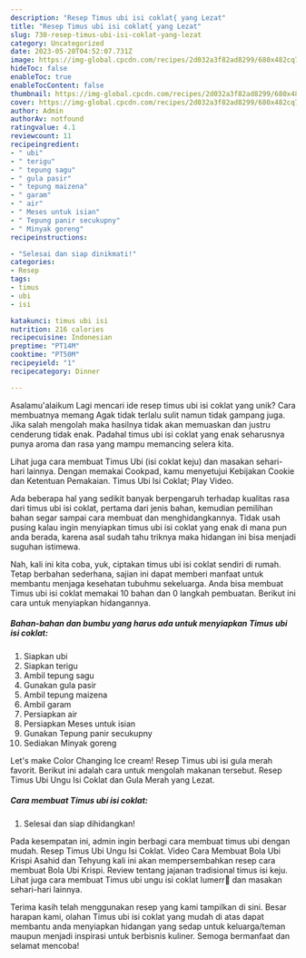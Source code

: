 ```yaml
---
description: "Resep Timus ubi isi coklat{ yang Lezat"
title: "Resep Timus ubi isi coklat{ yang Lezat"
slug: 730-resep-timus-ubi-isi-coklat-yang-lezat
category: Uncategorized
date: 2023-05-20T04:52:07.731Z
image: https://img-global.cpcdn.com/recipes/2d032a3f82ad8299/680x482cq70/timus-ubi-isi-coklat-foto-resep-utama.jpg
hideToc: false
enableToc: true
enableTocContent: false
thumbnail: https://img-global.cpcdn.com/recipes/2d032a3f82ad8299/680x482cq70/timus-ubi-isi-coklat-foto-resep-utama.jpg
cover: https://img-global.cpcdn.com/recipes/2d032a3f82ad8299/680x482cq70/timus-ubi-isi-coklat-foto-resep-utama.jpg
author: Admin
authorAv: notfound
ratingvalue: 4.1
reviewcount: 11
recipeingredient:
- " ubi"
- " terigu"
- " tepung sagu"
- " gula pasir"
- " tepung maizena"
- " garam"
- " air"
- " Meses untuk isian"
- " Tepung panir secukupny"
- " Minyak goreng"
recipeinstructions:

- "Selesai dan siap dinikmati!"
categories:
- Resep
tags:
- timus
- ubi
- isi

katakunci: timus ubi isi 
nutrition: 216 calories
recipecuisine: Indonesian
preptime: "PT14M"
cooktime: "PT50M"
recipeyield: "1"
recipecategory: Dinner

---
```



Asalamu'alaikum Lagi mencari ide resep timus ubi isi coklat yang unik? Cara membuatnya memang Agak tidak terlalu sulit namun tidak gampang juga. Jika salah mengolah maka hasilnya tidak akan memuaskan dan justru cenderung tidak enak. Padahal timus ubi isi coklat yang enak seharusnya punya aroma dan rasa yang mampu memancing selera kita.


Lihat juga cara membuat Timus Ubi (isi coklat keju) dan masakan sehari-hari lainnya. Dengan memakai Cookpad, kamu menyetujui Kebijakan Cookie dan Ketentuan Pemakaian. Timus Ubi Isi Coklat; Play Video.

Ada beberapa hal yang sedikit banyak berpengaruh terhadap kualitas rasa dari timus ubi isi coklat, pertama dari jenis bahan, kemudian pemilihan bahan segar sampai cara membuat dan menghidangkannya. Tidak usah pusing kalau ingin menyiapkan timus ubi isi coklat yang enak di mana pun anda berada, karena asal sudah tahu triknya maka hidangan ini bisa menjadi suguhan istimewa.


Nah, kali ini kita coba, yuk, ciptakan timus ubi isi coklat sendiri di rumah. Tetap berbahan sederhana, sajian ini dapat memberi manfaat untuk membantu menjaga kesehatan tubuhmu sekeluarga. Anda bisa membuat Timus ubi isi coklat memakai 10 bahan dan 0 langkah pembuatan. Berikut ini cara untuk menyiapkan hidangannya.

<!--inarticleads1-->

##### Bahan-bahan dan bumbu yang harus ada untuk menyiapkan Timus ubi isi coklat:

1. Siapkan  ubi
1. Siapkan  terigu
1. Ambil  tepung sagu
1. Gunakan  gula pasir
1. Ambil  tepung maizena
1. Ambil  garam
1. Persiapkan  air
1. Persiapkan  Meses untuk isian
1. Gunakan  Tepung panir secukupny
1. Sediakan  Minyak goreng


Let&#39;s make Color Changing Ice cream! Resep Timus ubi isi gula merah favorit. Berikut ini adalah cara untuk mengolah makanan tersebut. Resep Timus Ubi Ungu Isi Coklat dan Gula Merah yang Lezat. 

<!--inarticleads2-->

##### Cara membuat Timus ubi isi coklat:


1. Selesai dan siap dihidangkan!

Pada kesempatan ini, admin ingin berbagi cara membuat timus ubi dengan mudah. Resep Timus Ubi Ungu Isi Coklat. Video Cara Membuat Bola Ubi Krispi Asahid dan Tehyung kali ini akan mempersembahkan resep cara membuat Bola Ubi Krispi. Review tentang jajanan tradisional timus isi keju. Lihat juga cara membuat Timus ubi ungu isi coklat lumerr🤎 dan masakan sehari-hari lainnya. 

Terima kasih telah menggunakan resep yang kami tampilkan di sini. Besar harapan kami, olahan Timus ubi isi coklat yang mudah di atas dapat membantu anda menyiapkan hidangan yang sedap untuk keluarga/teman maupun menjadi inspirasi untuk berbisnis kuliner. Semoga bermanfaat dan selamat mencoba!
